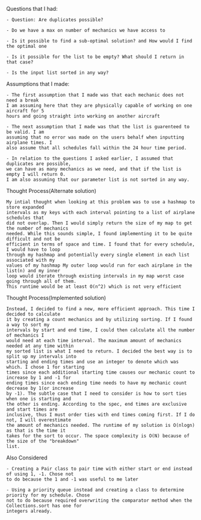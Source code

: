 Questions that I had:

    - Question: Are duplicates possible?

    - Do we have a max on number of mechanics we have access to

    - Is it possible to find a sub-optimal solution? and How would I find the optimal one

    - Is it possible for the list to be empty? What should I return in that case?

    - Is the input list sorted in any way?


Assumptions that I made:

    - The first assumption that I made was that each mechanic does not need a break
    I am assuming here that they are physically capable of working on one aircraft for 5
    hours and going straight into working on another aircraft

    - The next assumption that I made was that the list is guarenteed to be valid. I am
    assuming that no error was made on the users behalf when inputting airplane times. I
    also assume that all schedules fall within the 24 hour time period.

    - In relation to the questions I asked earlier, I assumed that duplicates are possible, 
    we can have as many mechanics as we need, and that if the list is empty I will return 0. 
    I am also assuming that our parameter list is not sorted in any way.

Thought Process(Alternate solution)

    My intial thought when looking at this problem was to use a hashmap to store expanded 
    intervals as my keys with each interval pointing to a list of airplane schedules that 
    did not overlap. Then I would simply return the size of my map to get the number of mechanics 
    needed. While this sounds simple, I found implementing it to be quite difficult and not be 
    efficient in terms of space and time. I found that for every schedule, I would have to loop 
    through my hashmap and potentially every single element in each list associated with my 
    values of my hashmap My outer loop would run for each airplane in the list(n) and my inner 
    loop would iterate through existing intervals in my map worst case going through all of them. 
    This runtime would be at least O(n^2) which is not very efficient
    
Thought Process(Implemented solution)

    Instead, I decided to find a new, more efficient approach. This time I decided to calculate 
    it by creating a count mechanics and by utilizing sorting. If I found a way to sort my 
    intervals by start and end time, I could then calculate all the number of mechanics I 
    would need at each time interval. The maximum amount of mechanics needed at any time within 
    my sorted list is what I need to return. I decided the best way is to split up my intervals into
    starting and ending times and use an integer to denote which was which. I chose 1 for starting
    times since each additional starting time causes our mechanic count to increase by 1 and -1 for
    ending times since each ending time needs to have my mechanic count decrease by 1(or increase
    by -1). The subtle case that I need to consider is how to sort ties when one is starting and
    the other is ending. According to the spec, end times are exclusive and start times are 
    inclusive, thus I must order ties with end times coming first. If I do not, I will overestimate
    the amount of mechanics needed. The runtime of my solution is O(nlogn) as that is the time it
    takes for the sort to occur. The space complexity is O(N) because of the size of the "breakdown"
    list.

Also Considered

    - Creating a Pair class to pair time with either start or end instead of using 1, -1. Chose not
    to do because the 1 and -1 was useful to me later

    - Using a priority queue instead and creating a class to determine priority for my schedule. Chose
    not to do because required overwriting the comparator method when the Collections.sort has one for
    integers already.


